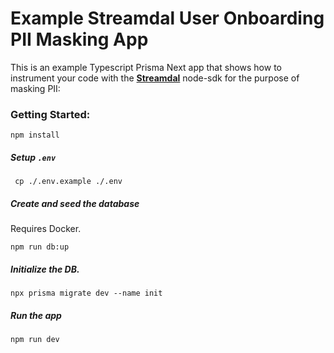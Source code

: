 # Example Streamdal User Onboarding PII Masking App


This is an example Typescript Prisma Next app that shows how to instrument 
your code with the **[Streamdal](https://github.com/streamdal/streamdal/)** node-sdk
for the purpose of masking PII:

### Getting Started:

```
npm install
```

##### Setup `.env`

```
 cp ./.env.example ./.env
```

##### Create and seed the database

Requires Docker.

```
npm run db:up
```

##### Initialize the DB.
```
npx prisma migrate dev --name init
```

##### Run the app
``` 
npm run dev
```
